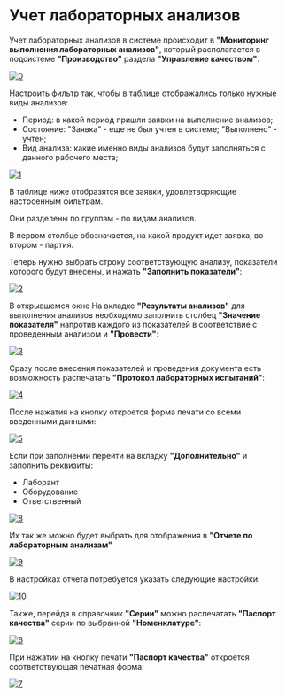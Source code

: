 # Учет лабораторных анализов

Учет лабораторных анализов в системе происходит в **"Мониторинг выполнения лабораторных анализов"**, который располагается в  подсистеме **"Производство"** раздела **"Управление качеством"**.

[![0][0]][0]

Настроить фильтр так, чтобы в таблице отображались только нужные виды анализов:

-   Период: в какой период пришли заявки на выполнение анализов;
-   Состояние: "Заявка" - еще не был учтен в системе; "Выполнено" - учтен;
-   Вид анализа: какие именно виды анализов будут заполняться с данного рабочего места; 

[![1][1]][1]

В таблице ниже отобразятся все заявки, удовлетворяющие настроенным фильтрам. 

Они разделены по группам - по видам анализов. 

В первом столбце обозначается, на какой продукт идет заявка, во втором - партия. 

Теперь нужно выбрать строку соответствующую анализу, показатели которого будут внесены, и нажать **"Заполнить показатели"**:  

[![2][2]][2]

В открывшемся окне На вкладке **"Результаты анализов"** для выполнения анализов необходимо заполнить столбец **"Значение показателя"** напротив каждого из показателей в соответствие с проведенным анализом и **"Провести"**:  

[![3][3]][3] 

Сразу после внесения показателей и проведения документа есть возможность распечатать **"Протокол лабораторных испытаний"**:

[![4][4]][4]

После нажатия на кнопку откроется форма печати со всеми введенными данными:

[![5][5]][5]

Если при заполнении перейти на вкладку **"Дополнительно"** и заполнить реквизиты:

- Лаборант
- Оборудование
- Ответственный

[![8][8]][8]

Их так же можно будет выбрать для отображения в **"Отчете по лабораторным анализам"**

[![9][9]][9]

В настройках отчета потребуется указать следующие настройки:

[![10][10]][10]

Также, перейдя в справочник **"Серии"** можно распечатать **"Паспорт качества"** серии по выбранной **"Номенклатуре"**:

[![6][6]][6]

При нажатии на кнопку печати **"Паспорт качества"** откроется соответствующая печатная форма:

[![7][7]][7]

[0]: LaboratoryAnalysis.assets/0.png
[1]: LaboratoryAnalysis.assets/1.png
[2]: LaboratoryAnalysis.assets/2.png
[3]: LaboratoryAnalysis.assets/3.png
[4]: LaboratoryAnalysis.assets/4.png
[5]: LaboratoryAnalysis.assets/5.png
[6]: LaboratoryAnalysis.assets/6.png
[7]: LaboratoryAnalysis.assets/7.png
[8]: LaboratoryAnalysis.assets/8.png
[9]: LaboratoryAnalysis.assets/9.png
[10]: LaboratoryAnalysis.assets/10.png